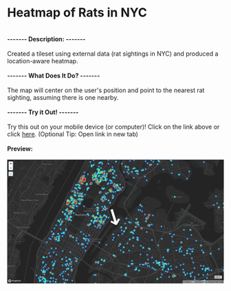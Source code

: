 # Heatmap of Rats in NYC
<br><strong> ------- Description: ------- </strong><br><br>Created a tileset using external data (rat sightings in NYC) and produced a location-aware heatmap.<br>
<br><strong> ------- What Does It Do? ------- </strong><br><br> The map will center on the user's position and point to the nearest rat sighting, assuming there is one nearby.<br>
<BR><strong> ------- Try it Out! ------- </strong><br><br> Try this out on your mobile device (or computer)! Click on the link above or click <a href="https://leesel.github.io/nyc_rats/" target="blank">here</a>. (Optional Tip: Open link in new tab)<br><br>
<strong> Preview: </strong> </br><br>
<img src="nyc_rats_heatmap.png" alt="nyc rats heatmap"/>

